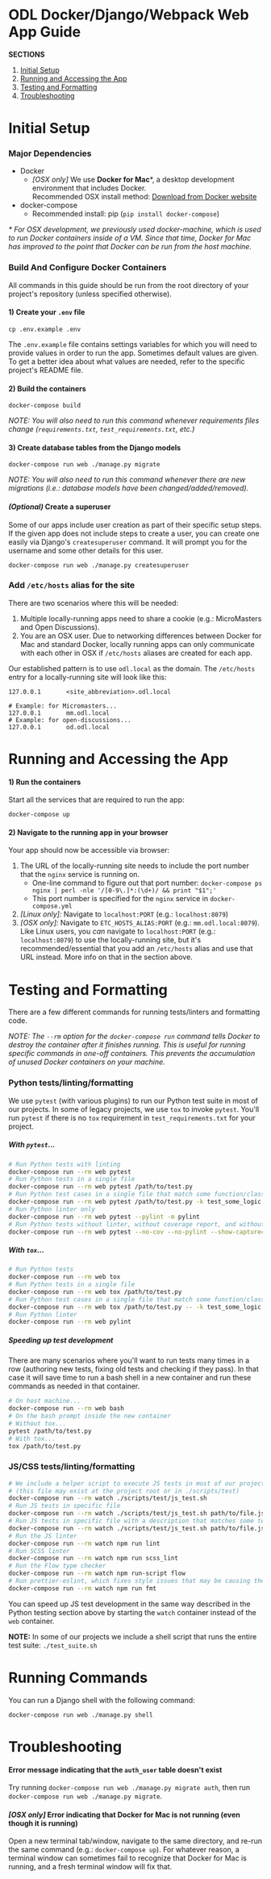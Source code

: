 # ODL Docker/Django/Webpack Web App Guide

**SECTIONS**
1. [Initial Setup](#initial-setup)
1. [Running and Accessing the App](#running-and-accessing-the-app)
1. [Testing and Formatting](#testing-and-formatting)
1. [Troubleshooting](#troubleshooting)


# Initial Setup

### Major Dependencies
- Docker
  - _[OSX only]_ We use **Docker for Mac**&#42;, a desktop development environment that includes Docker.  
    Recommended OSX install method: [Download from Docker website](https://store.docker.com/editions/community/docker-ce-desktop-mac)
- docker-compose
  - Recommended install: pip (`pip install docker-compose`)

_&#42; For OSX development, we previously used docker-machine, which is used to run Docker containers 
inside of a VM. Since that time, Docker for Mac has improved to the point that Docker can be run from
the host machine._

### Build And Configure Docker Containers

All commands in this guide should be run from the root directory of your project's repository (unless specified otherwise).

#### 1) Create your ``.env`` file

    cp .env.example .env
    
The `.env.example` file contains settings variables for which you will need to provide values in order to run the
app. Sometimes default values are given. To get a better idea about what values are needed, refer to the specific
project's README file. 

#### 2) Build the containers

    docker-compose build

*NOTE: You will also need to run this command whenever requirements files change (``requirements.txt``, ``test_requirements.txt``, etc.)*

#### 3) Create database tables from the Django models

    docker-compose run web ./manage.py migrate

*NOTE: You will also need to run this command whenever there are new migrations (i.e.: database models have been changed/added/removed).*

#### _(Optional)_ Create a superuser
Some of our apps include user creation as part of their specific setup steps. If the given app does not
include steps to create a user, you can create one easily via Django's `createsuperuser` command.
It will prompt you for the username and some other details for this user.

    docker-compose run web ./manage.py createsuperuser

### Add `/etc/hosts` alias for the site

There are two scenarios where this will be needed:

1. Multiple locally-running apps need to share a cookie (e.g.: MicroMasters and Open Discussions).
1. You are an OSX user. Due to networking differences between Docker for Mac and standard Docker, locally running apps can only communicate 
with each other in OSX if `/etc/hosts` aliases are created for each app. 

Our established pattern is to use `odl.local` as the domain. The `/etc/hosts` entry for a locally-running site will look like this:

```
127.0.0.1       <site_abbreviation>.odl.local

# Example: for Micromasters...
127.0.0.1       mm.odl.local
# Example: for open-discussions...
127.0.0.1       od.odl.local
```

# Running and Accessing the App

#### 1) Run the containers

Start all the services that are required to run the app:

    docker-compose up
    
#### 2) Navigate to the running app in your browser

Your app should now be accessible via browser:

1. The URL of the locally-running site needs to include the port number that the `nginx` service is running on.
    - One-line command to figure out that port number: `docker-compose ps nginx | perl -nle '/[0-9\.]*:(\d+)/ && print "$1";'`
    - This port number is specified for the `nginx` service in `docker-compose.yml`
1. _[Linux only]:_ Navigate to `localhost:PORT` (e.g.: `localhost:8079`)
1. _[OSX only]:_ Navigate to `ETC_HOSTS_ALIAS:PORT` (e.g.: `mm.odl.local:8079`). Like Linux users, you _can_ navigate to `localhost:PORT` (e.g.: `localhost:8079`) to use the 
  locally-running site, but it's recommended/essential that you add an `/etc/hosts` alias and use that URL instead. 
  More info on that in the section above.


# Testing and Formatting

There are a few different commands for running tests/linters and formatting code. 

*NOTE: The `--rm` option for the `docker-compose run` command tells Docker to destroy the container after it finishes running. This is useful for running specific commands in one-off containers. This prevents the accumulation of unused Docker containers on your machine.*

### Python tests/linting/formatting

We use `pytest` (with various plugins) to run our Python test suite in most of our projects. In some of legacy projects, we use `tox` to invoke `pytest`. You'll run `pytest` if there is no `tox` requirement in `test_requirements.txt` for your project.

##### With `pytest`...
```bash
# Run Python tests with linting
docker-compose run --rm web pytest
# Run Python tests in a single file
docker-compose run --rm web pytest /path/to/test.py
# Run Python test cases in a single file that match some function/class name
docker-compose run --rm web pytest /path/to/test.py -k test_some_logic
# Run Python linter only
docker-compose run --rm web pytest --pylint -m pylint
# Run Python tests without linter, without coverage report, and without log capture
docker-compose run --rm web pytest --no-cov --no-pylint --show-capture=no
```

##### With `tox`...
```bash
# Run Python tests
docker-compose run --rm web tox
# Run Python tests in a single file
docker-compose run --rm web tox /path/to/test.py
# Run Python test cases in a single file that match some function/class name
docker-compose run --rm web tox /path/to/test.py -- -k test_some_logic
# Run Python linter
docker-compose run --rm web pylint
```

##### Speeding up test development
There are many scenarios where you'll want to run tests many times in a row (authoring new tests, fixing old tests and checking if they pass). In that case it will save time to run a bash shell in a new container and run these commands as needed in that container.

```bash
# On host machine...
docker-compose run --rm web bash
# On the bash prompt inside the new container
# Without tox...
pytest /path/to/test.py
# With tox...
tox /path/to/test.py
```

### JS/CSS tests/linting/formatting

```bash
# We include a helper script to execute JS tests in most of our projects 
# (this file may exist at the project root or in ./scripts/test)
docker-compose run --rm watch ./scripts/test/js_test.sh
# Run JS tests in specific file
docker-compose run --rm watch ./scripts/test/js_test.sh path/to/file.js
# Run JS tests in specific file with a description that matches some text
docker-compose run --rm watch ./scripts/test/js_test.sh path/to/file.js "should test basic arithmetic"
# Run the JS linter
docker-compose run --rm watch npm run lint
# Run SCSS linter
docker-compose run --rm watch npm run scss_lint
# Run the Flow type checker
docker-compose run --rm watch npm run-script flow
# Run prettier-eslint, which fixes style issues that may be causing the build to fail
docker-compose run --rm watch npm run fmt
```

You can speed up JS test development in the same way described in the Python testing section above by starting the
`watch` container instead of the `web` container.

**NOTE:** In some of our projects we include a shell script that runs the entire test suite: `./test_suite.sh`


# Running Commands

You can run a Django shell with the following command:

    docker-compose run web ./manage.py shell


# Troubleshooting

#### Error message indicating that the `auth_user` table doesn't exist

Try running `docker-compose run web ./manage.py migrate auth`, then run `docker-compose run web ./manage.py migrate`.

#### _[OSX only]_ Error indicating that Docker for Mac is not running (even though it is running)

Open a new terminal tab/window, navigate to the same directory, and re-run the same command (e.g.: `docker-compose up`). For whatever reason, a terminal window can sometimes fail to recognize that Docker for Mac is running, and a fresh terminal window will fix that.
